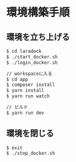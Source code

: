 # 環境構築手順

## 環境を立ち上げる

```bash
$ cd laradock
$ ./start_docker.sh
$ ./login_docker.sh

// workspaceに入る
$ cd app
$ composer install
$ yarn install
$ yarn run watch

// ビルド
$ yarn run dev
```

## 環境を閉じる
```bash
$ exit
$ ./stop_docker.sh
```